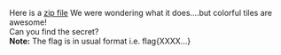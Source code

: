 Here is a <a href="https://drive.google.com/file/d/1a4MlpHtdTjY9h6-jK7h7oRnXHMApQ9Zd/view?usp=sharing">zip file</a>
We were wondering what it does....but colorful tiles are awesome!<br>
Can you find the secret?<br>
**Note:** The flag is in usual format i.e. flag{XXXX...}